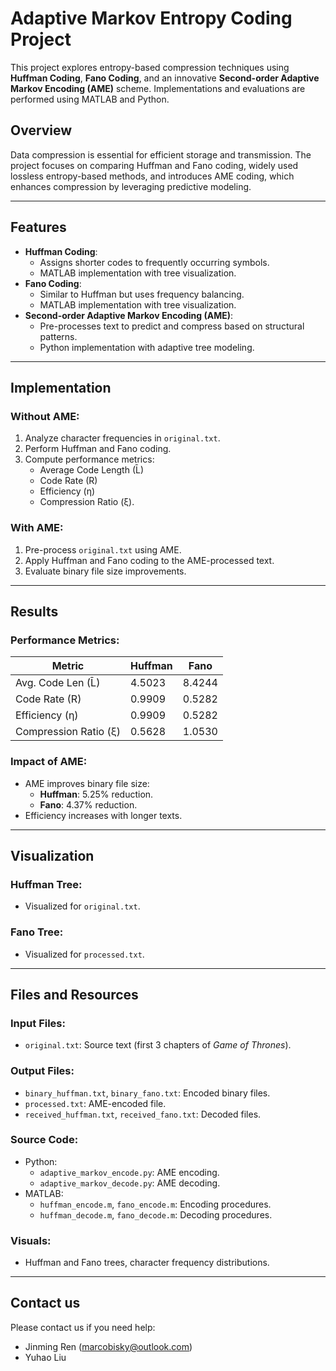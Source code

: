 # Adaptive Markov Entropy Coding Project

This project explores entropy-based compression techniques using **Huffman Coding**, **Fano Coding**, and an innovative **Second-order Adaptive Markov Encoding (AME)** scheme. Implementations and evaluations are performed using MATLAB and Python.

## Overview

Data compression is essential for efficient storage and transmission. The project focuses on comparing Huffman and Fano coding, widely used lossless entropy-based methods, and introduces AME coding, which enhances compression by leveraging predictive modeling.

---

## Features

- **Huffman Coding**:
  - Assigns shorter codes to frequently occurring symbols.
  - MATLAB implementation with tree visualization.
- **Fano Coding**:
  - Similar to Huffman but uses frequency balancing.
  - MATLAB implementation with tree visualization.
- **Second-order Adaptive Markov Encoding (AME)**:
  - Pre-processes text to predict and compress based on structural patterns.
  - Python implementation with adaptive tree modeling.

---

## Implementation

### Without AME:
1. Analyze character frequencies in `original.txt`.
2. Perform Huffman and Fano coding.
3. Compute performance metrics:
   - Average Code Length (L̄)
   - Code Rate (R)
   - Efficiency (η)
   - Compression Ratio (ξ).

### With AME:
1. Pre-process `original.txt` using AME.
2. Apply Huffman and Fano coding to the AME-processed text.
3. Evaluate binary file size improvements.

---

## Results

### Performance Metrics:
| Metric        | Huffman | Fano   |
|---------------|---------|--------|
| Avg. Code Len (L̄) | 4.5023  | 8.4244 |
| Code Rate (R) | 0.9909  | 0.5282 |
| Efficiency (η) | 0.9909  | 0.5282 |
| Compression Ratio (ξ) | 0.5628  | 1.0530 |

### Impact of AME:
- AME improves binary file size:
  - **Huffman**: 5.25% reduction.
  - **Fano**: 4.37% reduction.
- Efficiency increases with longer texts.

---

## Visualization

### Huffman Tree:
- Visualized for `original.txt`.

### Fano Tree:
- Visualized for `processed.txt`.

---

## Files and Resources

### Input Files:
- `original.txt`: Source text (first 3 chapters of *Game of Thrones*).

### Output Files:
- `binary_huffman.txt`, `binary_fano.txt`: Encoded binary files.
- `processed.txt`: AME-encoded file.
- `received_huffman.txt`, `received_fano.txt`: Decoded files.

### Source Code:
- Python:
  - `adaptive_markov_encode.py`: AME encoding.
  - `adaptive_markov_decode.py`: AME decoding.
- MATLAB:
  - `huffman_encode.m`, `fano_encode.m`: Encoding procedures.
  - `huffman_decode.m`, `fano_decode.m`: Decoding procedures.

### Visuals:
- Huffman and Fano trees, character frequency distributions.

---

## Contact us

Please contact us if you need help: 
* Jinming Ren (marcobisky@outlook.com)
* Yuhao Liu